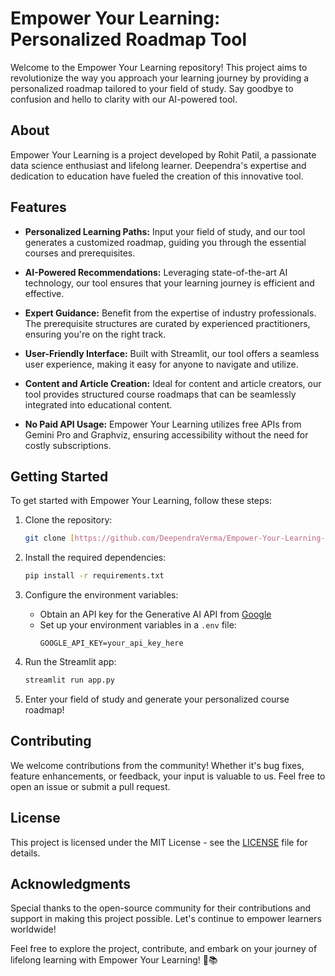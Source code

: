 # Empower Your Learning: Personalized Roadmap Tool

Welcome to the Empower Your Learning repository! This project aims to revolutionize the way you approach your learning journey by providing a personalized roadmap tailored to your field of study. Say goodbye to confusion and hello to clarity with our AI-powered tool.

## About

Empower Your Learning is a project developed by Rohit Patil, a passionate data science enthusiast and lifelong learner. Deependra's expertise and dedication to education have fueled the creation of this innovative tool.

## Features

- **Personalized Learning Paths:** Input your field of study, and our tool generates a customized roadmap, guiding you through the essential courses and prerequisites.
  
- **AI-Powered Recommendations:** Leveraging state-of-the-art AI technology, our tool ensures that your learning journey is efficient and effective.

- **Expert Guidance:** Benefit from the expertise of industry professionals. The prerequisite structures are curated by experienced practitioners, ensuring you're on the right track.

- **User-Friendly Interface:** Built with Streamlit, our tool offers a seamless user experience, making it easy for anyone to navigate and utilize.

- **Content and Article Creation:** Ideal for content and article creators, our tool provides structured course roadmaps that can be seamlessly integrated into educational content.

- **No Paid API Usage:** Empower Your Learning utilizes free APIs from Gemini Pro and Graphviz, ensuring accessibility without the need for costly subscriptions.

## Getting Started

To get started with Empower Your Learning, follow these steps:

1. Clone the repository:
   ```bash
   git clone [https://github.com/DeependraVerma/Empower-Your-Learning-Personalized-Roadmap-Tool.git](https://github.com/rohitspatil30/Roadmap_generator.git)
   ```

2. Install the required dependencies:
   ```bash
   pip install -r requirements.txt
   ```

3. Configure the environment variables:
   - Obtain an API key for the Generative AI API from [Google](https://cloud.google.com/)
   - Set up your environment variables in a `.env` file:
     ```dotenv
     GOOGLE_API_KEY=your_api_key_here
     ```

4. Run the Streamlit app:
   ```bash
   streamlit run app.py
   ```

5. Enter your field of study and generate your personalized course roadmap!

## Contributing

We welcome contributions from the community! Whether it's bug fixes, feature enhancements, or feedback, your input is valuable to us. Feel free to open an issue or submit a pull request.

## License

This project is licensed under the MIT License - see the [LICENSE](LICENSE) file for details.

## Acknowledgments

Special thanks to the open-source community for their contributions and support in making this project possible. Let's continue to empower learners worldwide!

Feel free to explore the project, contribute, and embark on your journey of lifelong learning with Empower Your Learning! 🚀📚
